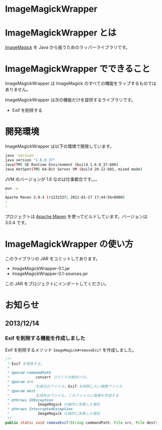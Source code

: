 ImageMagickWrapper
==================

# ImageMagickWrapper とは

[ImageMagick](http://www.imagemagick.org/script/index.php) を Java から扱うためのラッパーライブラリです。


# ImageMagickWrapper でできること

ImageMagickWrapper は ImageMagick のすべての機能をラップするものではありません。

ImageMagickWrapper は次の機能だけを提供するライブラリです。

- Exif を削除する


# 開発環境

ImageMagickWrapper は以下の環境で開発しています。

```sh
java -version
java version "1.6.0_37"
Java(TM) SE Runtime Environment (build 1.6.0_37-b06)
Java HotSpot(TM) 64-Bit Server VM (build 20.12-b01, mixed mode)
```

JVM のバージョンが 1.6 なのは仕事都合です。。。


```sh
mvn -v
:
Apache Maven 3.0.4 (r1232337; 2012-01-17 17:44:56+0900)
:
:
```

プロジェクトは [Apache Maven](http://maven.apache.org/) を使ってビルドしています。バージョンは 3.0.4 です。


# ImageMagickWrapper の使い方

このライブラリの JAR をコミットしてあります。

- ImageMagickWrapper-0.1.jar
- ImageMagickWrapper-0.1-sources.jar

この JAR をプロジェクトにインポートしてください。


# お知らせ

## 2013/12/14

### Exif を削除する機能を作成しました

Exif を削除するメソッド `ImageMagick#removeExif` を作成しました。

```java
/**
 * Exif を削除する。
 * 
 * @param commandPath
 *            convert コマンドの絶対パス。
 * @param src
 *            生成元のファイル。Exif を削除したい画像ファイル
 * @param dest
 *            生成先のファイル。このファイルに画像を作成する
 * @throws IOException
 *             ImageMagick の操作に失敗した場合
 * @throws InterruptedException
 *             ImageMagick の操作に失敗した場合
 */
public static void removeExif(String commandPath, File src, File dest) throws IOException, InterruptedException
```
